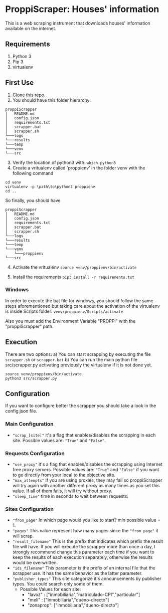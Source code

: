 # ProppiScraper: Houses' information
This is a web scraping instrument that downloads houses' information available on the internet.

## Requirements
1) Python 3
2) Pip 3
3) virtualenv

## First Use
1) Clone this repo.
2) You should have this folder hierarchy:
```
proppiScrapper
│   README.md
│   config.json
│   requirements.txt
│   scrapper.bat
│   scrapper.sh
└───logs
└───results
└───temp
└───venv
└───src
```
3) Verify the location of python3 with:
`which python3`
4) Create a vritualenv called 'proppienv' in the folder venv with the following command
```
cd venv
virtualenv -p \path\to\python3 proppienv
cd ..
```
So finally, you should have 
```
proppiScrapper
│   README.md
│   config.json
│   requirements.txt
│   scrapper.bat
│   scrapper.sh
└───logs
└───results
└───temp
└───venv
    └───proppienv
└───src
```
4) Activate the vritualenv
`source venv/proppienv/bin/activate`

5) Install the requirements
`pip3 install -r requirements.txt`

### Windows
In order to execute the bat file for windows, you should follow the same steps aforementioned but taking care about the activation of the virtualenv is inside Scripts folder.
`venv/proppienv/Scripts/activate`

Also you must add the Environment Variable "PROPPI" with the "proppiScrapper" path.


## Execution
There are two options:
a) You can start scrapping by executing the file `scrapper.sh` or `scrapper.bat`
b) You can run the main python file src/scrapper.py activating previously the virtualenv if it is not done yet.
```
source venv/proppienv/bin/activate
python3 src/scrapper.py
``` 

## Configuration
If you want to configure better the scrapper you should take a look in the config.json file.

### Main Configuration
- `"scrap_[site]"` it's a flag that enables/disables the scrapping in each site. Possible values are: `"True"` and `"False"`.

### Requests Configuration
- `"use_proxy"` it's a flag that enables/disables the scrapping using Internet free proxy servers. Possible values are: `"True"` and `"False"` if you want to go directly from your local to the objective site.
- `"max_attempts"` If you are using proxies, they may fail so proppiScrapper will try again with another different proxy as many times as you set this value. If all of them fails, it will try without proxy.
- `"sleep_time"` time in seconds to wait between requests.

### Sites Configuration
- `"from_page"` In which page would you like to start? min possible value = 1.
- `"pages"` This value represent how many pages since the `"from_page"` it will scrap.
- `"result_filename"` This is the prefix that indicates which prefix the result file will have. If you will execute the scrapper more than once a day, I strongly recommend change this parameter each time if you want to keep the results of each execution separately, otherwise the results would be overwritten. 
- `"ids_filename"` This parameter is the prefix of an internal file that the scrapper use. It has the same behavior as the latter parameter.
- `"publisher_types"` This site categorize it's announcements by publisher types. You could search only some of them. 
    - Possible Values for each site:
        - "lavoz" : ["inmobiliaria","matriculado-CPI","particular"]
        - "meli" : ["inmobiliaria","dueno-directo"]
        - "zonaprop": ["inmobiliaria","dueno-directo"]

